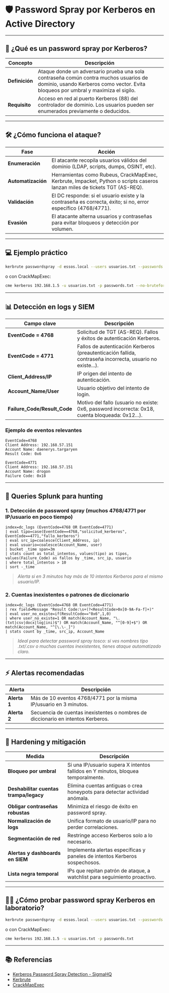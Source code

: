 # 🛡️ Password Spray por Kerberos en Active Directory

---

## 📝 ¿Qué es un password spray por Kerberos?

| Concepto      | Descripción                                                                                    |
|---------------|------------------------------------------------------------------------------------------------|
| **Definición**| Ataque donde un adversario prueba una sola contraseña común contra muchos usuarios de dominio, usando Kerberos como vector. Evita bloqueos por umbral y maximiza el sigilo. |
| **Requisito** | Acceso en red al puerto Kerberos (88) del controlador de dominio. Los usuarios pueden ser enumerados previamente o deducidos.|

---

## 🛠️ ¿Cómo funciona el ataque?

| Fase               | Acción                                                                                                   |
|--------------------|----------------------------------------------------------------------------------------------------------|
| **Enumeración**    | El atacante recopila usuarios válidos del dominio (LDAP, scripts, dumps, OSINT, etc).                    |
| **Automatización** | Herramientas como Rubeus, CrackMapExec, Kerbrute, Impacket, Python o scripts caseros lanzan miles de tickets TGT (AS-REQ). |
| **Validación**     | El DC responde: si el usuario existe y la contraseña es correcta, éxito; si no, error específico (4768/4771). |
| **Evasión**        | El atacante alterna usuarios y contraseñas para evitar bloqueos y detección por volumen.                  |

---

## 💻 Ejemplo práctico

```bash
kerbrute passwordspray -d essos.local --users usuarios.txt --passwords passwords.txt --no-save-cred 192.168.1.5
```
o con CrackMapExec:
```bash
cme kerberos 192.168.1.5 -u usuarios.txt -p passwords.txt --no-bruteforce-lockout
```

---

## 📊 Detección en logs y SIEM

| Campo clave                   | Descripción                                                                                      |
|-------------------------------|-------------------------------------------------------------------------------------------------|
| **EventCode = 4768**          | Solicitud de TGT (AS-REQ). Fallos y éxitos de autenticación Kerberos.                           |
| **EventCode = 4771**          | Fallos de autenticación Kerberos (preautenticación fallida, contraseña incorrecta, usuario no existe...). |
| **Client_Address/IP**         | IP origen del intento de autenticación.                                                         |
| **Account_Name/User**         | Usuario objetivo del intento de login.                                                          |
| **Failure_Code/Result_Code**  | Motivo del fallo (usuario no existe: 0x6, password incorrecta: 0x18, cuenta bloqueada: 0x12...).|

### Ejemplo de eventos relevantes

```
EventCode=4768
Client Address: 192.168.57.151
Account Name: daenerys.targaryen
Result Code: 0x6

EventCode=4771
Client Address: 192.168.57.151
Account Name: drogon
Failure Code: 0x18
```

---

## 🔎 Queries Splunk para hunting

### 1. Detección de password spray (muchos 4768/4771 por IP/usuario en poco tiempo)

```splunk
index=dc_logs (EventCode=4768 OR EventCode=4771)
| eval tipo=case(EventCode==4768,"solicitud_kerberos", EventCode==4771,"fallo_kerberos")
| eval src_ip=coalesce(Client_Address, ip)
| eval usuario=coalesce(Account_Name, user)
| bucket _time span=3m
| stats count as total_intentos, values(tipo) as tipos, values(Failure_Code) as fallos by _time, src_ip, usuario
| where total_intentos > 10
| sort -_time
```
> _Alerta si en 3 minutos hay más de 10 intentos Kerberos para el mismo usuario/IP._

### 2. Cuentas inexistentes o patrones de diccionario

```splunk
index=dc_logs (EventCode=4768 OR EventCode=4771)
| rex field=Message "Result Code:\s+(?<ResultCode>0x[0-9A-Fa-f]+)"
| eval user_no_existe=if(ResultCode=="0x6",1,0)
| where user_no_existe=1 OR match(Account_Name, "\.(txt|csv|docx|log|ini)$") OR match(Account_Name, "^[0-9]+$") OR match(Account_Name, "^[\.\-_]")
| stats count by _time, src_ip, Account_Name
```
> _Ideal para detectar password spray tosco: si ves nombres tipo .txt/.csv o muchas cuentas inexistentes, tienes ataque automatizado claro._

---

## ⚡️ Alertas recomendadas

| Alerta                                  | Descripción                                                                                 |
|------------------------------------------|--------------------------------------------------------------------------------------------|
| **Alerta 1**                            | Más de 10 eventos 4768/4771 por la misma IP/usuario en 3 minutos.                          |
| **Alerta 2**                            | Secuencia de cuentas inexistentes o nombres de diccionario en intentos Kerberos.           |

---

## 🦾 Hardening y mitigación

| Medida                                   | Descripción                                                                                 |
|-------------------------------------------|--------------------------------------------------------------------------------------------|
| **Bloqueo por umbral**                    | Si una IP/usuario supera X intentos fallidos en Y minutos, bloquea temporalmente.          |
| **Deshabilitar cuentas trampa/legacy**    | Elimina cuentas antiguas o crea honeypots para detectar actividad anómala.                 |
| **Obligar contraseñas robustas**          | Minimiza el riesgo de éxito en password spray.                                             |
| **Normalización de logs**                 | Unifica formato de usuario/IP para no perder correlaciones.                                |
| **Segmentación de red**                   | Restringe acceso Kerberos solo a lo necesario.                                             |
| **Alertas y dashboards en SIEM**          | Implementa alertas específicas y paneles de intentos Kerberos sospechosos.                 |
| **Lista negra temporal**                  | IPs que repitan patrón de ataque, a watchlist para seguimiento proactivo.                  |

---

## 🧑‍💻 ¿Cómo probar password spray Kerberos en laboratorio?

```bash
kerbrute passwordspray -d essos.local --users usuarios.txt --passwords passwords.txt 192.168.1.5
```
o con CrackMapExec:
```bash
cme kerberos 192.168.1.5 -u usuarios.txt -p passwords.txt
```

---

## 📚 Referencias

- [Kerberos Password Spray Detection - SigmaHQ](https://github.com/SigmaHQ/sigma/blob/master/rules/windows/builtin/security/win_kerberos_password_spray.yml)
- [Kerbrute](https://github.com/ropnop/kerbrute)
- [CrackMapExec](https://github.com/byt3bl33d3r/CrackMapExec)
